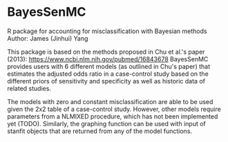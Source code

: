 # BayesSenMC
R package for accounting for misclassification with Bayesian methods
Author: James (Jinhui) Yang

This package is based on the methods proposed in Chu et al.'s paper (2013): https://www.ncbi.nlm.nih.gov/pubmed/16843678
BayesSenMC provides users with 6 different models (as outlined in Chu's paper) that estimates the adjusted odds ratio in a case-control study based on the different priors of sensitivity and specificity as well as historic data of related studies. 

The models with zero and constant misclassification are able to be used given the 2x2 table of a case-control study. However, other models require parameters from a NLMIXED procedure, which has not been implemented yet (TODO). Similarly, the graphing function can be used with input of stanfit objects that are returned from any of the model functions.
